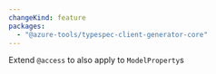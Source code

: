 ```yaml
---
changeKind: feature
packages:
  - "@azure-tools/typespec-client-generator-core"
---
```


Extend `@access` to also apply to `ModelProperty`s